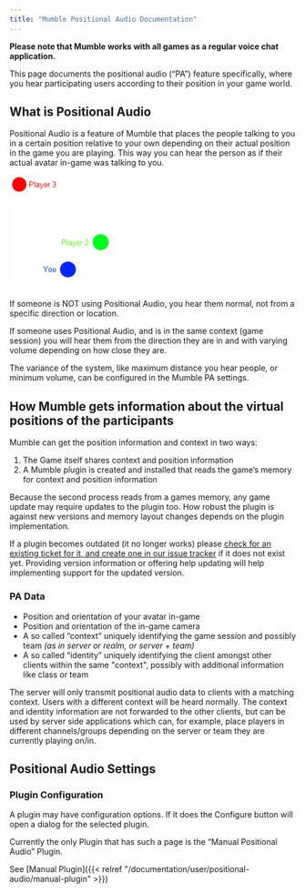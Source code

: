 ```yaml
---
title: "Mumble Positional Audio Documentation"
---
```

**Please note that Mumble works with all games as a regular voice chat application.**

This page documents the positional audio (“PA”) feature specifically, where you hear participating users according to their position in your game world.

## What is Positional Audio

Positional Audio is a feature of Mumble that places the people talking to you in a certain position relative to your own depending on their actual position in the game you are playing. This way you can hear the person as if their actual avatar in-game was talking to you.

<img src="Positional_Audio.gif" alt="Visualization of positional audio">

If someone is NOT using Positional Audio, you hear them normal, not from a specific direction or location.

If someone uses Positional Audio, and is in the same context (game session) you will hear them from the direction they are in and with varying volume depending on how close they are.

The variance of the system, like maximum distance you hear people, or minimum volume, can be configured in the Mumble PA settings.

## How Mumble gets information about the virtual positions of the participants

Mumble can get the position information and context in two ways:

1. The Game itself shares context and position information
2. A Mumble plugin is created and installed that reads the game’s memory for context and position information

Because the second process reads from a games memory, any game update may require updates to the plugin too. How robust the plugin is against new versions and memory layout changes depends on the plugin implementation.

If a plugin becomes outdated (it no longer works) please [check for an existing ticket for it, and create one in our issue tracker](https://github.com/mumble-voip/mumble/issues) if it does not exist yet. Providing version information or offering help updating will help implementing support for the updated version.

### PA Data

* Position and orientation of your avatar in-game
* Position and orientation of the in-game camera
* A so called “context” uniquely identifying the game session and possibly team *(as in server or realm, or server + team)*
* A so called “identity” uniquely identifying the client amongst other clients within the same "context", possibly with additional information like class or team

The server will only transmit positional audio data to clients with a matching context. Users with a different context will be heard normally. The context and identity information are not forwarded to the other clients, but can be used by server side applications which can, for example, place players in different channels/groups depending on the server or team they are currently playing on/in.

## Positional Audio Settings

### Plugin Configuration

A plugin may have configuration options. If it does the Configure button will open a dialog for the selected plugin.

Currently the only Plugin that has such a page is the “Manual Positional Audio” Plugin.

See [Manual Plugin]({{< relref "/documentation/user/positional-audio/manual-plugin" >}})
